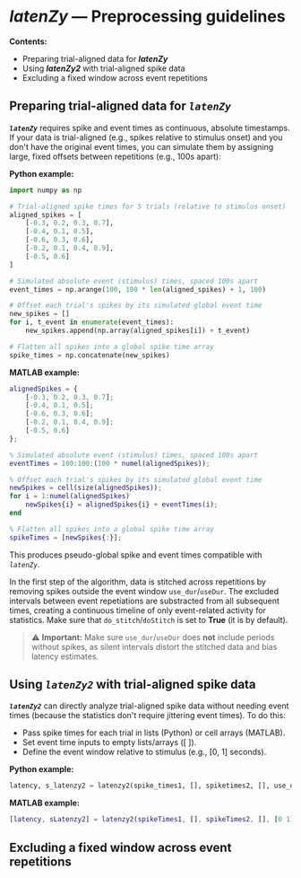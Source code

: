 # *latenZy* — Preprocessing guidelines 
**Contents:** 
- Preparing trial-aligned data for ***latenZy***
- Using ***latenZy2*** with trial-aligned spike data
- Excluding a fixed window across event repetitions

## Preparing trial-aligned data for ***`latenZy`***
***`latenZy`*** requires spike and event times as continuous, absolute timestamps. If your data is trial-aligned (e.g., spikes relative to stimulus onset) and you don't have the original event times, you can simulate them by assigning large, fixed offsets between repetitions (e.g., 100s apart):

**Python example:**
```python
import numpy as np

# Trial-aligned spike times for 5 trials (relative to stimulus onset)
aligned_spikes = [
    [-0.3, 0.2, 0.3, 0.7],
    [-0.4, 0.1, 0.5],
    [-0.6, 0.3, 0.6],
    [-0.2, 0.1, 0.4, 0.9],
    [-0.5, 0.6]
]

# Simulated absolute event (stimulus) times, spaced 100s apart
event_times = np.arange(100, 100 * len(aligned_spikes) + 1, 100)

# Offset each trial's spikes by its simulated global event time
new_spikes = []
for i, t_event in enumerate(event_times):
    new_spikes.append(np.array(aligned_spikes[i]) + t_event)

# Flatten all spikes into a global spike time array
spike_times = np.concatenate(new_spikes)
```

**MATLAB example:**
```matlab
alignedSpikes = {
    [-0.3, 0.2, 0.3, 0.7];
    [-0.4, 0.1, 0.5];
    [-0.6, 0.3, 0.6];
    [-0.2, 0.1, 0.4, 0.9];
    [-0.5, 0.6]
};

% Simulated absolute event (stimulus) times, spaced 100s apart
eventTimes = 100:100:(100 * numel(alignedSpikes));

% Offset each trial's spikes by its simulated global event time
newSpikes = cell(size(alignedSpikes));
for i = 1:numel(alignedSpikes)
    newSpikes{i} = alignedSpikes{i} + eventTimes(i);
end

% Flatten all spikes into a global spike time array
spikeTimes = [newSpikes{:}];
```

This produces pseudo-global spike and event times compatible with *`latenZy`*. 

In the first step of the algorithm, data is stitched across repetitions by removing spikes outside the event window `use_dur`/`useDur`. The excluded intervals between event repetiations are substracted from all subsequent times, creating a continuous timeline of only event-related activity for statistics. Make sure that `do_stitch`/`doStitch` is set to **True** (it is by default).
> ⚠️ **Important:** Make sure `use_dur`/`useDur` does **not** include periods without spikes, as silent intervals distort the stitched data and bias latency estimates.


## Using ***`latenZy2`*** with trial-aligned spike data
***`latenZy2`*** can directly analyze trial-aligned spike data without needing event times (because the statistics don't require jittering event times).
To do this:
- Pass spike times for each trial in lists (Python) or cell arrays (MATLAB).
- Set event time inputs to empty lists/arrays ([ ]).
- Define the event window relative to stimulus (e.g., [0, 1] seconds).

**Python example:**
```python
latency, s_latenzy2 = latenzy2(spike_times1, [], spiketimes2, [], use_dur=[0, 1])
```

**MATLAB example:**
```matlab
[latency, sLatenzy2] = latenzy2(spikeTimes1, [], spikeTimes2, [], [0 1]);
```

## Excluding a fixed window across event repetitions
